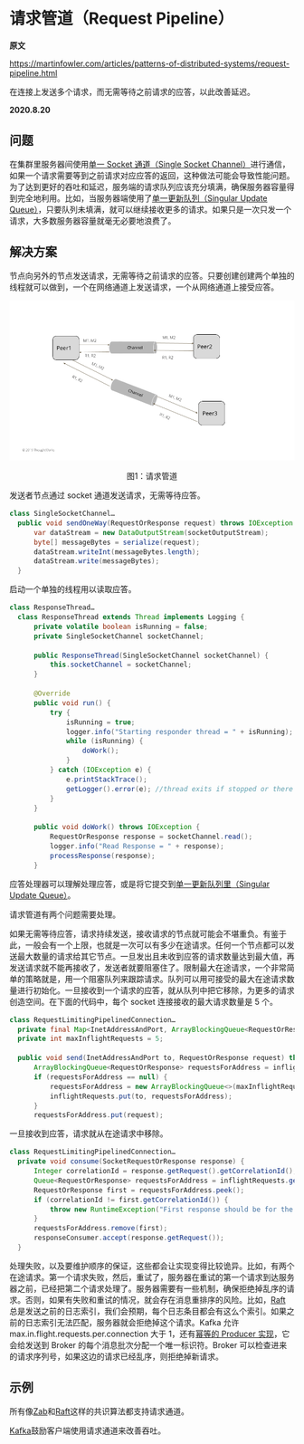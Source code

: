 # 请求管道（Request Pipeline）

**原文**

https://martinfowler.com/articles/patterns-of-distributed-systems/request-pipeline.html

在连接上发送多个请求，而无需等待之前请求的应答，以此改善延迟。

**2020.8.20**

## 问题

在集群里服务器间使用[单一 Socket 通道（Single Socket Channel）](single-socket-channel.md)进行通信，如果一个请求需要等到之前请求对应应答的返回，这种做法可能会导致性能问题。为了达到更好的吞吐和延迟，服务端的请求队列应该充分填满，确保服务器容量得到完全地利用。比如，当服务器端使用了[单一更新队列（Singular Update Queue）](https://martinfowler.com/articles/patterns-of-distributed-systems/singular-update-queue.html)，只要队列未填满，就可以继续接收更多的请求。如果只是一次只发一个请求，大多数服务器容量就毫无必要地浪费了。

## 解决方案

节点向另外的节点发送请求，无需等待之前请求的应答。只要创建创建两个单独的线程就可以做到，一个在网络通道上发送请求，一个从网络通道上接受应答。

![请求管道](../image/single-socket-channel.png)
<center>图1：请求管道</center>

发送者节点通过 socket 通道发送请求，无需等待应答。

```java
class SingleSocketChannel…
  public void sendOneWay(RequestOrResponse request) throws IOException {
      var dataStream = new DataOutputStream(socketOutputStream);
      byte[] messageBytes = serialize(request);
      dataStream.writeInt(messageBytes.length);
      dataStream.write(messageBytes);
  }
```

启动一个单独的线程用以读取应答。

```java
class ResponseThread…
  class ResponseThread extends Thread implements Logging {
      private volatile boolean isRunning = false;
      private SingleSocketChannel socketChannel;

      public ResponseThread(SingleSocketChannel socketChannel) {
          this.socketChannel = socketChannel;
      }

      @Override
      public void run() {
          try {
              isRunning = true;
              logger.info("Starting responder thread = " + isRunning);
              while (isRunning) {
                  doWork();
              }
          } catch (IOException e) {
              e.printStackTrace();
              getLogger().error(e); //thread exits if stopped or there is IO error
          }
      }

      public void doWork() throws IOException {
          RequestOrResponse response = socketChannel.read();
          logger.info("Read Response = " + response);
          processResponse(response);
      }
```

应答处理器可以理解处理应答，或是将它提交到[单一更新队列里（Singular Update Queue）](https://martinfowler.com/articles/patterns-of-distributed-systems/singular-update-queue.html)。

请求管道有两个问题需要处理。

如果无需等待应答，请求持续发送，接收请求的节点就可能会不堪重负。有鉴于此，一般会有一个上限，也就是一次可以有多少在途请求。任何一个节点都可以发送最大数量的请求给其它节点。一旦发出且未收到应答的请求数量达到最大值，再发送请求就不能再接收了，发送者就要阻塞住了。限制最大在途请求，一个非常简单的策略就是，用一个阻塞队列来跟踪请求。队列可以用可接受的最大在途请求数量进行初始化。一旦接收到一个请求的应答，就从队列中把它移除，为更多的请求创造空间。在下面的代码中，每个 socket 连接接收的最大请求数量是 5 个。

```java
class RequestLimitingPipelinedConnection…
  private final Map<InetAddressAndPort, ArrayBlockingQueue<RequestOrResponse>> inflightRequests = new ConcurrentHashMap<>();
  private int maxInflightRequests = 5;

  public void send(InetAddressAndPort to, RequestOrResponse request) throws InterruptedException {
      ArrayBlockingQueue<RequestOrResponse> requestsForAddress = inflightRequests.get(to);
      if (requestsForAddress == null) {
          requestsForAddress = new ArrayBlockingQueue<>(maxInflightRequests);
          inflightRequests.put(to, requestsForAddress);
      }
      requestsForAddress.put(request);
```

一旦接收到应答，请求就从在途请求中移除。

```java
class RequestLimitingPipelinedConnection…
  private void consume(SocketRequestOrResponse response) {
      Integer correlationId = response.getRequest().getCorrelationId();
      Queue<RequestOrResponse> requestsForAddress = inflightRequests.get(response.getAddress());
      RequestOrResponse first = requestsForAddress.peek();
      if (correlationId != first.getCorrelationId()) {
          throw new RuntimeException("First response should be for the first request");
      }
      requestsForAddress.remove(first);
      responseConsumer.accept(response.getRequest());
  }
```

处理失败，以及要维护顺序的保证，这些都会让实现变得比较诡异。比如，有两个在途请求。第一个请求失败，然后，重试了，服务器在重试的第一个请求到达服务器之前，已经把第二个请求处理了。服务器需要有一些机制，确保拒绝掉乱序的请求。否则，如果有失败和重试的情况，就会存在消息重排序的风险。比如，[Raft](https://raft.github.io/) 总是发送之前的日志索引，我们会预期，每个日志条目都会有这么个索引。如果之前的日志索引无法匹配，服务器就会拒绝掉这个请求。Kafka 允许 max.in.flight.requests.per.connection 大于 1，还有[幂等的 Producer 实现](https://cwiki.apache.org/confluence/display/KAFKA/Idempotent+Producer)，它会给发送到 Broker 的每个消息批次分配一个唯一标识符。Broker 可以检查进来的请求序列号，如果这边的请求已经乱序，则拒绝掉新请求。

## 示例

所有像[Zab](https://zookeeper.apache.org/doc/r3.4.13/zookeeperInternals.html#sc_atomicBroadcast)和[Raft](https://raft.github.io/)这样的共识算法都支持请求通道。

[Kafka](https://kafka.apache.org/protocol)鼓励客户端使用请求通道来改善吞吐。
